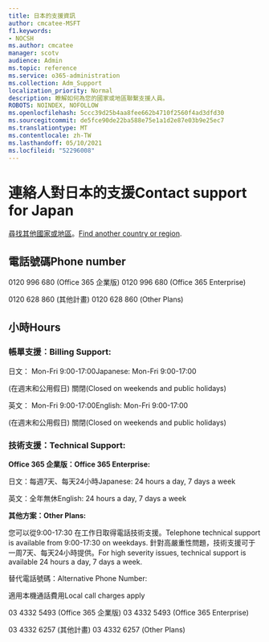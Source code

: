 ```yaml
---
title: 日本的支援資訊
author: cmcatee-MSFT
f1.keywords:
- NOCSH
ms.author: cmcatee
manager: scotv
audience: Admin
ms.topic: reference
ms.service: o365-administration
ms.collection: Adm_Support
localization_priority: Normal
description: 瞭解如何為您的國家或地區聯繫支援人員。
ROBOTS: NOINDEX, NOFOLLOW
ms.openlocfilehash: 5ccc39d25b4aa8fee662b4710f2560f4ad3dfd30
ms.sourcegitcommit: de5fce90de22ba588e75e1a1d2e87e03b9e25ec7
ms.translationtype: MT
ms.contentlocale: zh-TW
ms.lasthandoff: 05/10/2021
ms.locfileid: "52296008"
---
```

# <a name="contact-support-for-japan"></a><span data-ttu-id="83781-103">連絡人對日本的支援</span><span class="sxs-lookup"><span data-stu-id="83781-103">Contact support for Japan</span></span>

<span data-ttu-id="83781-104">[尋找其他國家或地區](../../business-video/get-help-support.md)。</span><span class="sxs-lookup"><span data-stu-id="83781-104">[Find another country or region](../../business-video/get-help-support.md).</span></span>

## <a name="phone-number"></a><span data-ttu-id="83781-105">電話號碼</span><span class="sxs-lookup"><span data-stu-id="83781-105">Phone number</span></span>
<span data-ttu-id="83781-106">0120 996 680 (Office 365 企業版) </span><span class="sxs-lookup"><span data-stu-id="83781-106">0120 996 680 (Office 365 Enterprise)</span></span>

<span data-ttu-id="83781-107">0120 628 860 (其他計畫) </span><span class="sxs-lookup"><span data-stu-id="83781-107">0120 628 860 (Other Plans)</span></span>

## <a name="hours"></a><span data-ttu-id="83781-108">小時</span><span class="sxs-lookup"><span data-stu-id="83781-108">Hours</span></span>
### <a name="billing-support"></a><span data-ttu-id="83781-109">帳單支援︰</span><span class="sxs-lookup"><span data-stu-id="83781-109">Billing Support:</span></span>

<span data-ttu-id="83781-110">日文： Mon-Fri 9:00-17:00</span><span class="sxs-lookup"><span data-stu-id="83781-110">Japanese: Mon-Fri 9:00-17:00</span></span>

<span data-ttu-id="83781-111"> (在週末和公用假日) 關閉</span><span class="sxs-lookup"><span data-stu-id="83781-111">(Closed on weekends and public holidays)</span></span>

<span data-ttu-id="83781-112">英文： Mon-Fri 9:00-17:00</span><span class="sxs-lookup"><span data-stu-id="83781-112">English: Mon-Fri 9:00-17:00</span></span>

<span data-ttu-id="83781-113"> (在週末和公用假日) 關閉</span><span class="sxs-lookup"><span data-stu-id="83781-113">(Closed on weekends and public holidays)</span></span>

### <a name="technical-support"></a><span data-ttu-id="83781-114">技術支援：</span><span class="sxs-lookup"><span data-stu-id="83781-114">Technical Support:</span></span>

<span data-ttu-id="83781-115">**Office 365 企業版：**</span><span class="sxs-lookup"><span data-stu-id="83781-115">**Office 365 Enterprise:**</span></span>

<span data-ttu-id="83781-116">日文：每週7天、每天24小時</span><span class="sxs-lookup"><span data-stu-id="83781-116">Japanese: 24 hours a day, 7 days a week</span></span>

<span data-ttu-id="83781-117">英文：全年無休</span><span class="sxs-lookup"><span data-stu-id="83781-117">English: 24 hours a day, 7 days a week</span></span>

<span data-ttu-id="83781-118">**其他方案：**</span><span class="sxs-lookup"><span data-stu-id="83781-118">**Other Plans:**</span></span>

<span data-ttu-id="83781-119">您可以從9:00-17:30 在工作日取得電話技術支援。</span><span class="sxs-lookup"><span data-stu-id="83781-119">Telephone technical support is available from 9:00-17:30 on weekdays.</span></span> <span data-ttu-id="83781-120">針對高嚴重性問題，技術支援可于一周7天、每天24小時提供。</span><span class="sxs-lookup"><span data-stu-id="83781-120">For high severity issues, technical support is available 24 hours a day, 7 days a week.</span></span>

<span data-ttu-id="83781-121">替代電話號碼：</span><span class="sxs-lookup"><span data-stu-id="83781-121">Alternative Phone Number:</span></span>

<span data-ttu-id="83781-122">適用本機通話費用</span><span class="sxs-lookup"><span data-stu-id="83781-122">Local call charges apply</span></span>

<span data-ttu-id="83781-123">03 4332 5493 (Office 365 企業版) </span><span class="sxs-lookup"><span data-stu-id="83781-123">03 4332 5493 (Office 365 Enterprise)</span></span>

<span data-ttu-id="83781-124">03 4332 6257 (其他計畫) </span><span class="sxs-lookup"><span data-stu-id="83781-124">03 4332 6257 (Other Plans)</span></span>
